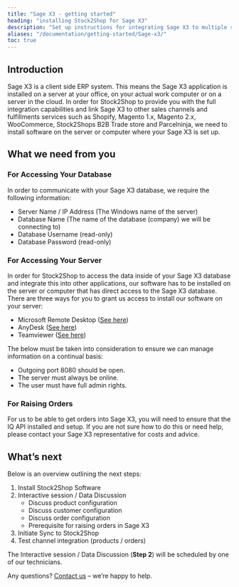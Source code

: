 ```yaml
---
title: "Sage X3 - getting started"
heading: "installing Stock2Shop for Sage X3"
description: "Set up instructions for integrating Sage X3 to multiple systems, such as Magento, Shopify, WooCommerce and your B2B trade store. Step by step instructions from Stock2Shop on how to integrate your applications for maximum efficiency. Find out more!"
aliases: "/documentation/getting-started/Sage-x3/"
toc: true
---
```


## Introduction

Sage X3 is a client side ERP system. This means the Sage X3 application is installed on a server at your office, on your actual work computer or on a server in the cloud. In order for Stock2Shop to provide you with the full integration capabilities and link Sage X3 to other sales channels and fulfillments services such as Shopify, Magento 1.x, Magento 2.x, WooCommerce, Stock2Shops B2B Trade store and Parcelninja, we need to install software on the server or computer where your Sage X3 is set up.

## What we need from you

### For Accessing Your Database

In order to communicate with your Sage X3 database, we require the following information:

*   Server Name / IP Address (The Windows name of the server)
*   Database Name (The name of the database (company) we will be connecting to)
*   Database Username (read-only)
*   Database Password (read-only)

### For Accessing Your Server

In order for Stock2Shop to access the data inside of your Sage X3 database and integrate this into other applications, our software has to be installed on the server or computer that has direct access to the Sage X3 database. There are three ways for you to grant us access to install our software on your server:

*   Microsoft Remote Desktop ([See here](https://support.microsoft.com/en-za/help/17463/windows-7-connect-to-another-computer-remote-desktop-connection))
*   AnyDesk ([See here](https://anydesk.com/en/downloads/))
*   Teamviewer ([See here](https://www.teamviewer.com/en/))

The below must be taken into consideration to ensure we can manage information on a continual basis:

*   Outgoing port 8080 should be open.
*   The server must always be online.
*   The user must have full admin rights.

### For Raising Orders

For us to be able to get orders into Sage X3, you will need to ensure that the IQ API installed and setup. If you are not sure how to do this or need help, please contact your Sage X3 representative for costs and advice.

## What’s next

Below is an overview outlining the next steps:

1.  Install Stock2Shop Software
2.  Interactive session / Data Discussion
    *   Discuss product configuration
    *   Discuss customer configuration
    *   Discuss order configuration
    *   Prerequisite for raising orders in Sage X3
3.  Initiate Sync to Stock2Shop
4.  Test channel integration (products / orders)

The Interactive session / Data Discussion (**Step 2**) will be scheduled by one of our technicians.

Any questions? [Contact us](https://www.stock2shop.com/contact-us/) – we’re happy to help.